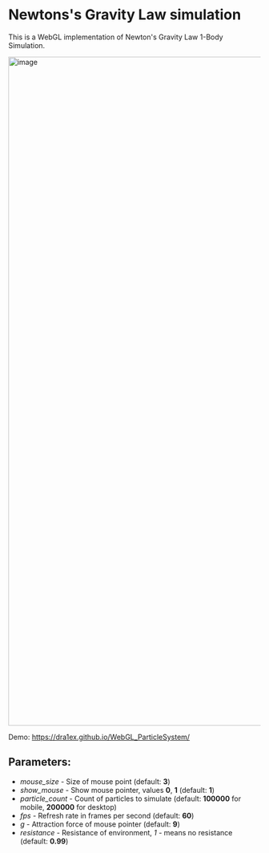 # Newtons's Gravity Law simulation
This is a WebGL implementation of Newton's Gravity Law 1-Body Simulation.

<img width="1335" alt="image" src="https://user-images.githubusercontent.com/1194059/191756904-a4bb5450-1605-4200-b47a-c8df6772d8a0.png">


Demo: https://dra1ex.github.io/WebGL_ParticleSystem/

## Parameters:
- *mouse_size* - Size of mouse point (default: __3__)
- *show_mouse* - Show mouse pointer, values __0__, __1__ (default: __1__)
- *particle_count* - Count of particles to simulate (default: __100000__ for mobile, __200000__ for desktop)
- *fps* - Refresh rate in frames per second (default: __60__)
- *g* - Attraction force of mouse pointer (default: __9__)
- *resistance* - Resistance of environment, *1* - means no resistance (default: __0.99__)
